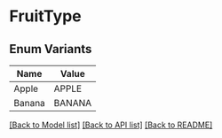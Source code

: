 # FruitType

## Enum Variants

| Name | Value |
|---- | -----|
| Apple | APPLE |
| Banana | BANANA |


[[Back to Model list]](../README.md#documentation-for-models) [[Back to API list]](../README.md#documentation-for-api-endpoints) [[Back to README]](../README.md)



